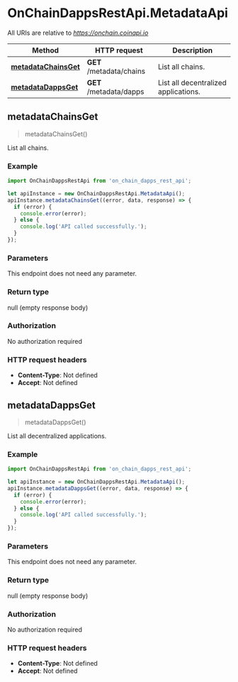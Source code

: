 # OnChainDappsRestApi.MetadataApi

All URIs are relative to *https://onchain.coinapi.io*

Method | HTTP request | Description
------------- | ------------- | -------------
[**metadataChainsGet**](MetadataApi.md#metadataChainsGet) | **GET** /metadata/chains | List all chains.
[**metadataDappsGet**](MetadataApi.md#metadataDappsGet) | **GET** /metadata/dapps | List all decentralized applications.



## metadataChainsGet

> metadataChainsGet()

List all chains.

### Example

```javascript
import OnChainDappsRestApi from 'on_chain_dapps_rest_api';

let apiInstance = new OnChainDappsRestApi.MetadataApi();
apiInstance.metadataChainsGet((error, data, response) => {
  if (error) {
    console.error(error);
  } else {
    console.log('API called successfully.');
  }
});
```

### Parameters

This endpoint does not need any parameter.

### Return type

null (empty response body)

### Authorization

No authorization required

### HTTP request headers

- **Content-Type**: Not defined
- **Accept**: Not defined


## metadataDappsGet

> metadataDappsGet()

List all decentralized applications.

### Example

```javascript
import OnChainDappsRestApi from 'on_chain_dapps_rest_api';

let apiInstance = new OnChainDappsRestApi.MetadataApi();
apiInstance.metadataDappsGet((error, data, response) => {
  if (error) {
    console.error(error);
  } else {
    console.log('API called successfully.');
  }
});
```

### Parameters

This endpoint does not need any parameter.

### Return type

null (empty response body)

### Authorization

No authorization required

### HTTP request headers

- **Content-Type**: Not defined
- **Accept**: Not defined

